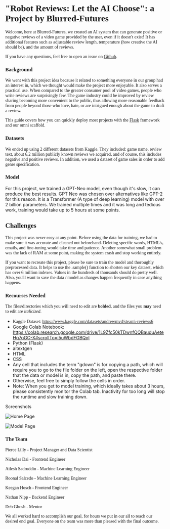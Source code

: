 # <span style='font-family:georgia'>"Robot Reviews: Let the AI Choose": a Project by Blurred\-Futures</span>

<span style='font-family:georgia'>Welcome, here at Blurred\-Futures, we created an AI system that can generate positive or negative reviews of a video game provided by the user, even if it doesn't exist! It has additional features such as adjustable review length, temperature \(how creative the AI should be\), and the amount of reviews. </span>

<span style='font-family:georgia'>If you have any questions, feel free to open an issue on </span>[<span style='font-family:georgia'>Github</span>](https://github.com/organization-x/omni/issues)<span style='font-family:georgia'>.</span>

### <span style='font-family:georgia'>Background</span>

<span style='font-family:georgia'>We went with this project idea because it related to something everyone in our group had an interest in, which we thought would make the project more enjoyable. It also serves a practical use. When compared to the greater consumer pool of video games, people who write reviews are surprisingly few. The game industry could be improved by review sharing becoming more convenient to the public, thus allowing more reasonable feedback from people beyond those who love, hate, or are intrigued enough about the game to draft a review.</span>

<span style='font-family:georgia'>This guide covers how you can quickly deploy most projects with the </span>[<span style='font-family:georgia'>Flask</span>](https://flask.palletsprojects.com/)<span style='font-family:georgia'> framework and our omni scaffold.</span>

### <span style='font-family:georgia'>Datasets</span>

<span style='font-family:georgia'>We ended up using 2 different datasets from Kaggle. They included: game name, review text, about 6.2 million publicly known reviews we acquired, and of course, this includes negative and positive reviews. In addition, we used a dataset of game sales in order to add genre specification.  </span>

### <span style='font-family:georgia'>Model</span>

For this project, we trained a GPT\-Neo model, even though it's slow, it can produce the best results. GPT Neo was chosen over alternatives like GPT-2 for this reason. It is a Transformer (A type of deep learning) model with over 2 billion parameters. We trained multiple times and it was long and tedious work, training would take up to 5 hours at some points. 

## <span style='font-family:georgia'>Challenges</span>

<span style='font-family:georgia'>This project was never easy at any point. Before using the data for training, we had to make sure it was accurate and cleaned out beforehand. Deleting specific words, HTML's, emails, and fine\-tuning would take time and patience. Another somewhat small problem was the lack of RAM at some point, making the system crash and stop working entirely. </span>

<span style='font-family:georgia'>If you want to recreate this project, please be sure to train the model and thoroughly preprocessed data. It helps to use the .sample\(\) function to shorten our key dataset, which has over 6 million indexes. Values in the hundreds of thousands should do pretty well. Also, you'll want to save the data / model as changes happen frequently in case anything happens.</span>

### <span style='font-family:georgia'>Recourses Needed</span>

<span style='font-family:georgia'>The files/directories which you will need to edit are </span><span style='font-family:georgia'>**bolded**</span><span style='font-family:georgia'>, and the files you </span><span style='font-family:georgia'>**may**</span><span style='font-family:georgia'> need to edit are </span><span style='font-family:georgia'>_italicized_</span><span style='font-family:georgia'>.</span>

- <span style='font-family:georgia'>Kaggle Dataset: </span>[<span style='font-family:georgia'>https://www.kaggle.com/datasets/andrewmvd/steam\-reviews6</span>](https://www.kaggle.com/datasets/andrewmvd/steam-reviews)
- Google Colab Notebook: https://colab.research.google.com/drive/1L9Zfc50kTDwnfQQBauduAeteHq7qGC-X#scrollTo=i5uWbdFGBQql
- Python (Flask)
- aitextgen
- HTML
- CSS
- Any cell that includes the term "gdown" is for copying a path, which will require you to go to the file folder on the left, open the respective folder that the data or model is in, copy the path, and paste there.
- Otherwise, feel free to simply follow the cells in order.
- Note: When you get to model training, which ideally takes about 3 hours, please consistently monitor the Colab tab. Inactivity for too long will stop the runtime and slow training down.

Screenshots

![Home Page](https://github.com/ghoshdebapratim1/game-review-bot/blob/bb896430f27e4568d642a602a5b72c2730bc6b84/app/static/img/Screenshot%202022-07-14%202.14.56%20PM.png)

![Model Page](https://github.com/ghoshdebapratim1/game-review-bot/blob/bb896430f27e4568d642a602a5b72c2730bc6b84/app/static/img/Screenshot%202022-07-14%202.15.16%20PM.png)

### <span style='font-family:georgia'>The Team</span>

<span style='font-family:georgia'>Pierce Lilly - Project Manager and Data Scientist </span>

<span style='font-family:georgia'>Nicholas Dai - Frontend Engineer</span>

<span style='font-family:georgia'>Ailesh Sadruddin - Machine Learning Engineer</span>

<span style='font-family:georgia'>Roonal Salcedo - Machine Learning Engineer</span>

<span style='font-family:georgia'>Keegan Hosch - Frontend Engineer</span>

<span style='font-family:georgia'>Nathan Nipp  \- Backend Engineer</span>

<span style='font-family:georgia'>Deb Ghosh \- Mentor</span>

<span style='font-family:georgia'>We all worked hard 
  to accomplish our goal, for hours we put in our all to reach our desired end goal. Everyone on the team was more than pleased with the final outcome.</span>

